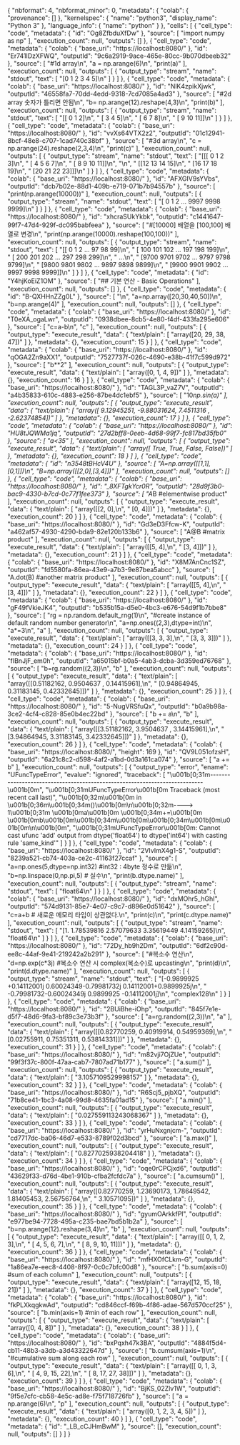 {
  "nbformat": 4,
  "nbformat_minor": 0,
  "metadata": {
    "colab": {
      "provenance": []
    },
    "kernelspec": {
      "name": "python3",
      "display_name": "Python 3"
    },
    "language_info": {
      "name": "python"
    }
  },
  "cells": [
    {
      "cell_type": "code",
      "metadata": {
        "id": "Og8ZfbduXfDw"
      },
      "source": [
        "import numpy as np"
      ],
      "execution_count": null,
      "outputs": []
    },
    {
      "cell_type": "code",
      "metadata": {
        "colab": {
          "base_uri": "https://localhost:8080/"
        },
        "id": "Er741lDzXFWQ",
        "outputId": "9c6a2919-9ace-465e-80cc-9b070dbeeb32"
      },
      "source": [
        "#1d array\n",
        "a = np.arange(6)\n",
        "print(a)"
      ],
      "execution_count": null,
      "outputs": [
        {
          "output_type": "stream",
          "name": "stdout",
          "text": [
            "[0 1 2 3 4 5]\n"
          ]
        }
      ]
    },
    {
      "cell_type": "code",
      "metadata": {
        "colab": {
          "base_uri": "https://localhost:8080/"
        },
        "id": "NlK4zpikXjwk",
        "outputId": "46558fa7-70dd-4edd-9318-7cd7085a4ad3"
      },
      "source": [
        "#2d array 숫자가 틀리면 안됨\n",
        "b= np.arange(12).reshape(4,3)\n",
        "print(b)"
      ],
      "execution_count": null,
      "outputs": [
        {
          "output_type": "stream",
          "name": "stdout",
          "text": [
            "[[ 0  1  2]\n",
            " [ 3  4  5]\n",
            " [ 6  7  8]\n",
            " [ 9 10 11]]\n"
          ]
        }
      ]
    },
    {
      "cell_type": "code",
      "metadata": {
        "colab": {
          "base_uri": "https://localhost:8080/"
        },
        "id": "vvXs64VTX2z2",
        "outputId": "01c12941-8bcf-48e8-c707-1cad740c38bf"
      },
      "source": [
        "#3d array\n",
        "c = np.arange(24).reshape(2,3,4)\n",
        "print(c)"
      ],
      "execution_count": null,
      "outputs": [
        {
          "output_type": "stream",
          "name": "stdout",
          "text": [
            "[[[ 0  1  2  3]\n",
            "  [ 4  5  6  7]\n",
            "  [ 8  9 10 11]]\n",
            "\n",
            " [[12 13 14 15]\n",
            "  [16 17 18 19]\n",
            "  [20 21 22 23]]]\n"
          ]
        }
      ]
    },
    {
      "cell_type": "code",
      "metadata": {
        "colab": {
          "base_uri": "https://localhost:8080/"
        },
        "id": "AFXGIV9sYVbs",
        "outputId": "dcb7b02e-88d1-409b-e719-071b7b94557b"
      },
      "source": [
        "print(np.arange(10000))"
      ],
      "execution_count": null,
      "outputs": [
        {
          "output_type": "stream",
          "name": "stdout",
          "text": [
            "[   0    1    2 ... 9997 9998 9999]\n"
          ]
        }
      ]
    },
    {
      "cell_type": "code",
      "metadata": {
        "colab": {
          "base_uri": "https://localhost:8080/"
        },
        "id": "xhcraSUkYkbk",
        "outputId": "c1441647-99f7-47d4-929f-dc095babfeea"
      },
      "source": [
        "#[10000] 배열을 [100,100] 배열로 변경\n",
        "print(np.arange(10000).reshape(100,100))"
      ],
      "execution_count": null,
      "outputs": [
        {
          "output_type": "stream",
          "name": "stdout",
          "text": [
            "[[   0    1    2 ...   97   98   99]\n",
            " [ 100  101  102 ...  197  198  199]\n",
            " [ 200  201  202 ...  297  298  299]\n",
            " ...\n",
            " [9700 9701 9702 ... 9797 9798 9799]\n",
            " [9800 9801 9802 ... 9897 9898 9899]\n",
            " [9900 9901 9902 ... 9997 9998 9999]]\n"
          ]
        }
      ]
    },
    {
      "cell_type": "code",
      "metadata": {
        "id": "Y4hjKoEiZ1OM"
      },
      "source": [
        "## 기본 연산 - Basic Operations"
      ],
      "execution_count": null,
      "outputs": []
    },
    {
      "cell_type": "code",
      "metadata": {
        "id": "B-QXHHnZZg0L"
      },
      "source": [
        "\n",
        "a=np.array([20,30,40,50])\n",
        "b=np.arange(4)"
      ],
      "execution_count": null,
      "outputs": []
    },
    {
      "cell_type": "code",
      "metadata": {
        "colab": {
          "base_uri": "https://localhost:8080/"
        },
        "id": "T0eXA_ogaLwr",
        "outputId": "0938dbee-8cb5-4e80-f4df-433fa295e606"
      },
      "source": [
        "c=a-b\n",
        "c"
      ],
      "execution_count": null,
      "outputs": [
        {
          "output_type": "execute_result",
          "data": {
            "text/plain": [
              "array([20, 29, 38, 47])"
            ]
          },
          "metadata": {},
          "execution_count": 15
        }
      ]
    },
    {
      "cell_type": "code",
      "metadata": {
        "colab": {
          "base_uri": "https://localhost:8080/"
        },
        "id": "qOGA2Zn9aXX1",
        "outputId": "7527737f-026c-4690-e38b-41f7c599d972"
      },
      "source": [
        "b**2"
      ],
      "execution_count": null,
      "outputs": [
        {
          "output_type": "execute_result",
          "data": {
            "text/plain": [
              "array([0, 1, 4, 9])"
            ]
          },
          "metadata": {},
          "execution_count": 16
        }
      ]
    },
    {
      "cell_type": "code",
      "metadata": {
        "colab": {
          "base_uri": "https://localhost:8080/"
        },
        "id": "TAGL3P_vaZ7V",
        "outputId": "a4b35833-610c-4883-e256-87be4dc1ebf5"
      },
      "source": [
        "10*np.sin(a)"
      ],
      "execution_count": null,
      "outputs": [
        {
          "output_type": "execute_result",
          "data": {
            "text/plain": [
              "array([ 9.12945251, -9.88031624,  7.4511316 , -2.62374854])"
            ]
          },
          "metadata": {},
          "execution_count": 17
        }
      ]
    },
    {
      "cell_type": "code",
      "metadata": {
        "colab": {
          "base_uri": "https://localhost:8080/"
        },
        "id": "HU8tJQWMa1jq",
        "outputId": "27d2bff8-0eeb-4d68-99f7-fc817bd35fb0"
      },
      "source": [
        "a<35"
      ],
      "execution_count": null,
      "outputs": [
        {
          "output_type": "execute_result",
          "data": {
            "text/plain": [
              "array([ True,  True, False, False])"
            ]
          },
          "metadata": {},
          "execution_count": 18
        }
      ]
    },
    {
      "cell_type": "code",
      "metadata": {
        "id": "n3548tBHcV4U"
      },
      "source": [
        "A=np.array([[1,1],[0,1]])\n",
        "B=np.array([[2,0],[3,4]])"
      ],
      "execution_count": null,
      "outputs": []
    },
    {
      "cell_type": "code",
      "metadata": {
        "colab": {
          "base_uri": "https://localhost:8080/"
        },
        "id": "_8XFTgkYcr0R",
        "outputId": "28d9f3b0-bac9-4330-b7cd-0c77f1fee373"
      },
      "source": [
        "A*B #elementwise product"
      ],
      "execution_count": null,
      "outputs": [
        {
          "output_type": "execute_result",
          "data": {
            "text/plain": [
              "array([[2, 0],\n",
              "       [0, 4]])"
            ]
          },
          "metadata": {},
          "execution_count": 20
        }
      ]
    },
    {
      "cell_type": "code",
      "metadata": {
        "colab": {
          "base_uri": "https://localhost:8080/"
        },
        "id": "Gd3eD3Ffcw-K",
        "outputId": "a462af57-4930-4290-bda9-82e120b133b6"
      },
      "source": [
        "A@B #matrix product"
      ],
      "execution_count": null,
      "outputs": [
        {
          "output_type": "execute_result",
          "data": {
            "text/plain": [
              "array([[5, 4],\n",
              "       [3, 4]])"
            ]
          },
          "metadata": {},
          "execution_count": 21
        }
      ]
    },
    {
      "cell_type": "code",
      "metadata": {
        "colab": {
          "base_uri": "https://localhost:8080/"
        },
        "id": "X8M7AnCnc1SZ",
        "outputId": "fd5580fa-86ea-43e9-a7b3-9e87bea5abcc"
      },
      "source": [
        "A.dot(B) #another matrix product"
      ],
      "execution_count": null,
      "outputs": [
        {
          "output_type": "execute_result",
          "data": {
            "text/plain": [
              "array([[5, 4],\n",
              "       [3, 4]])"
            ]
          },
          "metadata": {},
          "execution_count": 22
        }
      ]
    },
    {
      "cell_type": "code",
      "metadata": {
        "colab": {
          "base_uri": "https://localhost:8080/"
        },
        "id": "gF49fVkieJK4",
        "outputId": "b535b15a-d5e0-4bc3-e676-54d9f1b7bbe8"
      },
      "source": [
        "rg = np.random.default_rng(1)\n",
        "#create instance of default random number generator\n",
        "a=np.ones((2,3),dtype=int)\n",
        "a*=3\n",
        "a"
      ],
      "execution_count": null,
      "outputs": [
        {
          "output_type": "execute_result",
          "data": {
            "text/plain": [
              "array([[3, 3, 3],\n",
              "       [3, 3, 3]])"
            ]
          },
          "metadata": {},
          "execution_count": 24
        }
      ]
    },
    {
      "cell_type": "code",
      "metadata": {
        "colab": {
          "base_uri": "https://localhost:8080/"
        },
        "id": "fIBnJjF_em0h",
        "outputId": "a65015bf-b0a5-4ab3-dcba-3d359ed76768"
      },
      "source": [
        "b=rg.random((2,3))\n",
        "b"
      ],
      "execution_count": null,
      "outputs": [
        {
          "output_type": "execute_result",
          "data": {
            "text/plain": [
              "array([[0.51182162, 0.9504637 , 0.14415961],\n",
              "       [0.94864945, 0.31183145, 0.42332645]])"
            ]
          },
          "metadata": {},
          "execution_count": 25
        }
      ]
    },
    {
      "cell_type": "code",
      "metadata": {
        "colab": {
          "base_uri": "https://localhost:8080/"
        },
        "id": "5-NugVRSfuQx",
        "outputId": "b0a9b98a-3ce2-4cf4-c828-85e0b4ec22bd"
      },
      "source": [
        "b += a\n",
        "b"
      ],
      "execution_count": null,
      "outputs": [
        {
          "output_type": "execute_result",
          "data": {
            "text/plain": [
              "array([[3.51182162, 3.9504637 , 3.14415961],\n",
              "       [3.94864945, 3.31183145, 3.42332645]])"
            ]
          },
          "metadata": {},
          "execution_count": 26
        }
      ]
    },
    {
      "cell_type": "code",
      "metadata": {
        "colab": {
          "base_uri": "https://localhost:8080/",
          "height": 169
        },
        "id": "QV9L051ofzsH",
        "outputId": "6a21c8c2-d598-4af2-a1bd-0d3a161ca074"
      },
      "source": [
        "a += b"
      ],
      "execution_count": null,
      "outputs": [
        {
          "output_type": "error",
          "ename": "UFuncTypeError",
          "evalue": "ignored",
          "traceback": [
            "\u001b[0;31m---------------------------------------------------------------------------\u001b[0m",
            "\u001b[0;31mUFuncTypeError\u001b[0m                            Traceback (most recent call last)",
            "\u001b[0;32m<ipython-input-27-294cacd62d6f>\u001b[0m in \u001b[0;36m<module>\u001b[0;34m()\u001b[0m\n\u001b[0;32m----> 1\u001b[0;31m \u001b[0ma\u001b[0m \u001b[0;34m+=\u001b[0m \u001b[0mb\u001b[0m\u001b[0;34m\u001b[0m\u001b[0;34m\u001b[0m\u001b[0m\n\u001b[0m",
            "\u001b[0;31mUFuncTypeError\u001b[0m: Cannot cast ufunc 'add' output from dtype('float64') to dtype('int64') with casting rule 'same_kind'"
          ]
        }
      ]
    },
    {
      "cell_type": "code",
      "metadata": {
        "colab": {
          "base_uri": "https://localhost:8080/"
        },
        "id": "2VIvImX4g1-S",
        "outputId": "8239a521-cb74-403a-ce2c-41163f27ccaf"
      },
      "source": [
        "a=np.ones(5,dtype=np.int32)  #int32 : 4byte 정수로 만듦\n",
        "b=np.linspace(0,np.pi,5) # 실수\n",
        "print(b.dtype.name)"
      ],
      "execution_count": null,
      "outputs": [
        {
          "output_type": "stream",
          "name": "stdout",
          "text": [
            "float64\n"
          ]
        }
      ]
    },
    {
      "cell_type": "code",
      "metadata": {
        "colab": {
          "base_uri": "https://localhost:8080/"
        },
        "id": "dxMOhr5_hGhI",
        "outputId": "574d9131-85e7-4e07-c9c7-d896e0d51642"
      },
      "source": [
        "c=a+b   # 새로운 메모리 타입이 상관없다.\n",
        "print(c)\n",
        "print(c.dtype.name)"
      ],
      "execution_count": null,
      "outputs": [
        {
          "output_type": "stream",
          "name": "stdout",
          "text": [
            "[1.         1.78539816 2.57079633 3.35619449 4.14159265]\n",
            "float64\n"
          ]
        }
      ]
    },
    {
      "cell_type": "code",
      "metadata": {
        "colab": {
          "base_uri": "https://localhost:8080/"
        },
        "id": "72Dy_hb9h2Dm",
        "outputId": "6df2c90d-ee8c-44af-9e41-219242a2b291"
      },
      "source": [
        "#복소수 연산\n",
        "d=np.exp(c*3j) #복소수 연산 시 complex(복소수)로 upcasting\n",
        "print(d)\n",
        "print(d.dtype.name)"
      ],
      "execution_count": null,
      "outputs": [
        {
          "output_type": "stream",
          "name": "stdout",
          "text": [
            "[-0.9899925 +0.14112001j  0.60024349-0.79981732j  0.14112001+0.9899925j\n",
            " -0.79981732-0.60024349j  0.9899925 -0.14112001j]\n",
            "complex128\n"
          ]
        }
      ]
    },
    {
      "cell_type": "code",
      "metadata": {
        "colab": {
          "base_uri": "https://localhost:8080/"
        },
        "id": "2BUiBhe-iOhp",
        "outputId": "845f7e1e-d5f7-48d6-9fa3-bf89c3e73b3f"
      },
      "source": [
        "a=rg.random((2,3))\n",
        "a"
      ],
      "execution_count": null,
      "outputs": [
        {
          "output_type": "execute_result",
          "data": {
            "text/plain": [
              "array([[0.82770259, 0.40919914, 0.54959369],\n",
              "       [0.02755911, 0.75351311, 0.53814331]])"
            ]
          },
          "metadata": {},
          "execution_count": 31
        }
      ]
    },
    {
      "cell_type": "code",
      "metadata": {
        "colab": {
          "base_uri": "https://localhost:8080/"
        },
        "id": "m82vji7OjZUe",
        "outputId": "99f3f37c-800f-47aa-cab7-7807ad71b177"
      },
      "source": [
        "a.sum()"
      ],
      "execution_count": null,
      "outputs": [
        {
          "output_type": "execute_result",
          "data": {
            "text/plain": [
              "3.1057109529998157"
            ]
          },
          "metadata": {},
          "execution_count": 32
        }
      ]
    },
    {
      "cell_type": "code",
      "metadata": {
        "colab": {
          "base_uri": "https://localhost:8080/"
        },
        "id": "R6Scj5_pjbXQ",
        "outputId": "71b8ce41-1bc3-4a08-99d8-4635fa01ad15"
      },
      "source": [
        "a.min()"
      ],
      "execution_count": null,
      "outputs": [
        {
          "output_type": "execute_result",
          "data": {
            "text/plain": [
              "0.027559113243068367"
            ]
          },
          "metadata": {},
          "execution_count": 33
        }
      ]
    },
    {
      "cell_type": "code",
      "metadata": {
        "colab": {
          "base_uri": "https://localhost:8080/"
        },
        "id": "yrHuNxgnjcm-",
        "outputId": "cd7717dc-ba06-46d7-e533-8789f02d3bcd"
      },
      "source": [
        "a.max()"
      ],
      "execution_count": null,
      "outputs": [
        {
          "output_type": "execute_result",
          "data": {
            "text/plain": [
              "0.8277025938204418"
            ]
          },
          "metadata": {},
          "execution_count": 34
        }
      ]
    },
    {
      "cell_type": "code",
      "metadata": {
        "colab": {
          "base_uri": "https://localhost:8080/"
        },
        "id": "oqe0rCPCjxd6",
        "outputId": "43629f33-d76d-4be1-910b-cfba2fcfdc7a"
      },
      "source": [
        "a.cumsum()"
      ],
      "execution_count": null,
      "outputs": [
        {
          "output_type": "execute_result",
          "data": {
            "text/plain": [
              "array([0.82770259, 1.23690173, 1.78649542, 1.81405453, 2.56756764,\n",
              "       3.10571095])"
            ]
          },
          "metadata": {},
          "execution_count": 35
        }
      ]
    },
    {
      "cell_type": "code",
      "metadata": {
        "colab": {
          "base_uri": "https://localhost:8080/"
        },
        "id": "gyumOArkkfPl",
        "outputId": "e977be94-7728-495a-c235-bae7bd5b1b2a"
      },
      "source": [
        "b=np.arange(12).reshape(3,4)\n",
        "b"
      ],
      "execution_count": null,
      "outputs": [
        {
          "output_type": "execute_result",
          "data": {
            "text/plain": [
              "array([[ 0,  1,  2,  3],\n",
              "       [ 4,  5,  6,  7],\n",
              "       [ 8,  9, 10, 11]])"
            ]
          },
          "metadata": {},
          "execution_count": 36
        }
      ]
    },
    {
      "cell_type": "code",
      "metadata": {
        "colab": {
          "base_uri": "https://localhost:8080/"
        },
        "id": "mfHXOfCLkm-G",
        "outputId": "1a86ea7e-eec8-4408-8f97-0c0c7bfc00d8"
      },
      "source": [
        "b.sum(axis=0) #sum of each column"
      ],
      "execution_count": null,
      "outputs": [
        {
          "output_type": "execute_result",
          "data": {
            "text/plain": [
              "array([12, 15, 18, 21])"
            ]
          },
          "metadata": {},
          "execution_count": 37
        }
      ]
    },
    {
      "cell_type": "code",
      "metadata": {
        "colab": {
          "base_uri": "https://localhost:8080/"
        },
        "id": "fkPLXkqgkwAd",
        "outputId": "cd846ccf-f69b-4f86-adae-567d570ccf25"
      },
      "source": [
        "b.min(axis=1)  #min of each row"
      ],
      "execution_count": null,
      "outputs": [
        {
          "output_type": "execute_result",
          "data": {
            "text/plain": [
              "array([0, 4, 8])"
            ]
          },
          "metadata": {},
          "execution_count": 38
        }
      ]
    },
    {
      "cell_type": "code",
      "metadata": {
        "colab": {
          "base_uri": "https://localhost:8080/"
        },
        "id": "bxPqxh47k3BA",
        "outputId": "4884f5d4-cb11-48b3-a3db-a3d43322647d"
      },
      "source": [
        "b.cumsum(axis=1)\n",
        "#cumulative sum along each row"
      ],
      "execution_count": null,
      "outputs": [
        {
          "output_type": "execute_result",
          "data": {
            "text/plain": [
              "array([[ 0,  1,  3,  6],\n",
              "       [ 4,  9, 15, 22],\n",
              "       [ 8, 17, 27, 38]])"
            ]
          },
          "metadata": {},
          "execution_count": 39
        }
      ]
    },
    {
      "cell_type": "code",
      "metadata": {
        "colab": {
          "base_uri": "https://localhost:8080/"
        },
        "id": "BjKS_02Zlv1W",
        "outputId": "9f5e7cfc-cb58-4e5c-ad8e-f75f718726fb"
      },
      "source": [
        "a = np.arange(6)\n",
        "p"
      ],
      "execution_count": null,
      "outputs": [
        {
          "output_type": "execute_result",
          "data": {
            "text/plain": [
              "array([0, 1, 2, 3, 4, 5])"
            ]
          },
          "metadata": {},
          "execution_count": 40
        }
      ]
    },
    {
      "cell_type": "code",
      "metadata": {
        "id": "_LB_cCJHmBwM"
      },
      "source": [],
      "execution_count": null,
      "outputs": []
    }
  ]
}